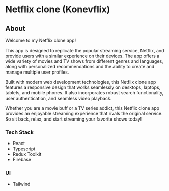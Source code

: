 # Netflix clone (Konevflix)

## About

Welcome to my Netflix clone app!

This app is designed to replicate the popular streaming service, Netflix, and provide users with a similar experience on their devices. The app offers a wide variety of movies and TV shows from different genres and languages, along with personalized recommendations and the ability to create and manage multiple user profiles.

Built with modern web development technologies, this Netflix clone app features a responsive design that works seamlessly on desktops, laptops, tablets, and mobile phones. It also incorporates robust search functionality, user authentication, and seamless video playback.

Whether you are a movie buff or a TV series addict, this Netflix clone app provides an enjoyable streaming experience that rivals the original service. So sit back, relax, and start streaming your favorite shows today!

### Tech Stack

-   React
-   Typescript
-   Redux Toolkit
-   Firebase

### UI

-   Tailwind

